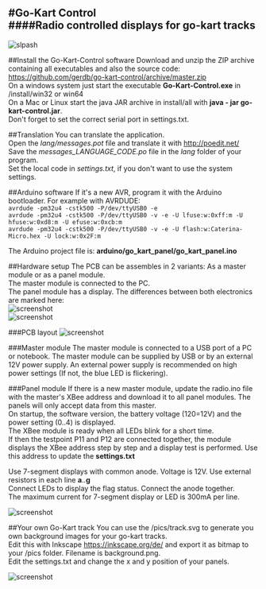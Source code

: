 #Go-Kart Control  
####Radio controlled displays for go-kart tracks  
---
 
![slpash](https://raw.githubusercontent.com/gerdb/go-kart-control/master/java/src/resources/splash.png)

##Install the Go-Kart-Control software
Download and unzip the ZIP archive containing all executables and also the source code:  
https://github.com/gerdb/go-kart-control/archive/master.zip  
On a windows system just start the executable **Go-Kart-Control.exe** in /install/win32 or win64  
On a Mac or Linux start the java JAR archive in install/all with **java - jar go-kart-control.jar**.  
Don't forget to set the correct serial port in settings.txt.  

##Translation
You can translate the application.  
Open the *lang/messages.pot* file and translate it with http://poedit.net/  
Save the *messages_LANGUAGE_CODE.po* file in the *lang* folder of your program.  
Set the local code in *settings.txt*, if you don't want to use the system settings.

##Arduino software
If it's a new AVR, program it with the Arduino bootloader. For example with AVRDUDE:  
`avrdude -pm32u4 -cstk500 -P/dev/ttyUSB0 -e`  
`avrdude -pm32u4 -cstk500 -P/dev/ttyUSB0 -v -e -U lfuse:w:0xff:m -U hfuse:w:0xd8:m -U efuse:w:0xcb:m`  
`avrdude -pm32u4 -cstk500 -P/dev/ttyUSB0 -v -e -U flash:w:Caterina-Micro.hex -U lock:w:0x2F:m`

The Arduino project file is: **arduino/go_kart_panel/go_kart_panel.ino**

##Hardware setup
The PCB can be assembles in 2 variants: As a master module or as a panel module.  
The master module is connected to the PC.  
The panel module has a display.
The differences between both electronics are marked here:  
![screenshot](https://raw.githubusercontent.com/gerdb/go-kart-control/master/hardware/gokart_master.sch.png)  
![screenshot](https://raw.githubusercontent.com/gerdb/go-kart-control/master/hardware/gokart_panels.sch.png)  


###PCB layout
![screenshot](https://raw.githubusercontent.com/gerdb/go-kart-control/master/pics/pcb1.jpg)

###Master module
The master module is connected to a USB port of a PC or notebook. The master module can be supplied by USB or by an external 12V power supply. An external power supply is recommended on high power settings (If not, the blue LED is flickering). 

###Panel module
If there is a new master module, update the radio.ino file with the master's XBee address and download it to all panel modules. The panels will only accept data from this master.   
On startup, the software version, the battery voltage (120=12V) and the power setting (0..4) is displayed.  
The XBee module is ready when all LEDs blink for a short time.  
If then the testpoint P11 and P12 are connected together, the module displays the XBee address step by step and a display test is performed. Use this address to update the **settings.txt**  

Use 7-segment displays with common anode. Voltage is 12V. Use external resistors in each line **a**..**g**  
Connect LEDs to display the flag status. Connect the anode together.  
The maximum current for 7-segment display or LED is 300mA per line.

![screenshot](https://raw.githubusercontent.com/gerdb/go-kart-control/master/pics/panel_diagram.png)


##Your own Go-Kart track
You can use the /pics/track.svg to generate you own background images for your go-kart tracks.  
Edit this with Inkscape https://inkscape.org/de/ and export it as bitmap to your /pics folder. Filename is background.png.  
Edit the settings.txt and change the x and y position of your panels.  

![screenshot](https://raw.githubusercontent.com/gerdb/go-kart-control/master/pics/screenshot1.png)